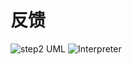 # 反馈

![step2 UML](https://cdn.jsdelivr.net/gh/huanxueshengmou/picture-host/20241008124019.png)
![Interpreter](https://cdn.jsdelivr.net/gh/huanxueshengmou/picture-host/20241010192559.png)
